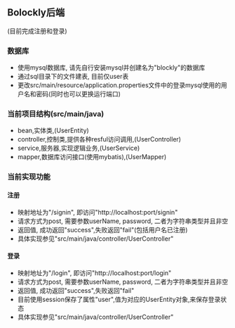 ## Bolockly后端
(目前完成注册和登录)

### 数据库
- 使用mysql数据库, 请先自行安装mysql并创建名为"blockly"的数据库
- 通过sql目录下的文件建表, 目前仅user表
- 更改src/main/resource/application.properties文件中的登录mysql使用的用户名和密码(同时也可以更换运行端口)

### 当前项目结构(src/main/java)
- bean,实体类,(UserEntity)
- controller,控制类,提供各种resful访问调用,(UserController)
- service,服务器,实现逻辑业务,(UserService)
- mapper,数据库访问接口(使用mybatis),(UserMapper)

### 当前实现功能

#### 注册
- 映射地址为"/signin", 即访问"http://localhost:port/signin"
- 请求方式为post, 需要参数userName, password, 二者为字符串类型并且非空
- 返回值, 成功返回"success",失败返回"fail"(包括用户名已注册)
- 具体实现参见"src/main/java/controller/UserController"

#### 登录
- 映射地址为"/login", 即访问"http://localhost:port/login"
- 请求方式为post, 需要参数userName, password, 二者为字符串类型并且非空
- 返回值, 成功返回"success",失败返回"fail"
- 目前使用session保存了属性"user",值为对应的UserEntity对象,来保存登录状态
- 具体实现参见"src/main/java/controller/UserController"